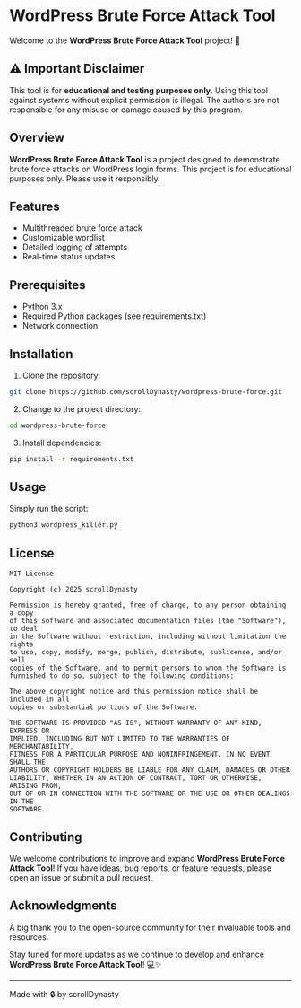 # WordPress Brute Force Attack Tool

Welcome to the **WordPress Brute Force Attack Tool** project! 🚀

## ⚠️ Important Disclaimer

This tool is for **educational and testing purposes only**. Using this tool against systems without explicit permission is illegal. The authors are not responsible for any misuse or damage caused by this program.

## Overview

**WordPress Brute Force Attack Tool** is a project designed to demonstrate brute force attacks on WordPress login forms. This project is for educational purposes only. Please use it responsibly.

## Features

- Multithreaded brute force attack
- Customizable wordlist
- Detailed logging of attempts
- Real-time status updates

## Prerequisites

- Python 3.x
- Required Python packages (see requirements.txt)
- Network connection

## Installation

1. Clone the repository:
```bash
git clone https://github.com/scrollDynasty/wordpress-brute-force.git
```

2. Change to the project directory:
```bash
cd wordpress-brute-force
```

3. Install dependencies:
```bash
pip install -r requirements.txt
```

## Usage

Simply run the script:
```bash
python3 wordpress_killer.py
```

## License

```
MIT License

Copyright (c) 2025 scrollDynasty

Permission is hereby granted, free of charge, to any person obtaining a copy
of this software and associated documentation files (the "Software"), to deal
in the Software without restriction, including without limitation the rights
to use, copy, modify, merge, publish, distribute, sublicense, and/or sell
copies of the Software, and to permit persons to whom the Software is
furnished to do so, subject to the following conditions:

The above copyright notice and this permission notice shall be included in all
copies or substantial portions of the Software.

THE SOFTWARE IS PROVIDED "AS IS", WITHOUT WARRANTY OF ANY KIND, EXPRESS OR
IMPLIED, INCLUDING BUT NOT LIMITED TO THE WARRANTIES OF MERCHANTABILITY,
FITNESS FOR A PARTICULAR PURPOSE AND NONINFRINGEMENT. IN NO EVENT SHALL THE
AUTHORS OR COPYRIGHT HOLDERS BE LIABLE FOR ANY CLAIM, DAMAGES OR OTHER
LIABILITY, WHETHER IN AN ACTION OF CONTRACT, TORT OR OTHERWISE, ARISING FROM,
OUT OF OR IN CONNECTION WITH THE SOFTWARE OR THE USE OR OTHER DEALINGS IN THE
SOFTWARE.
```

## Contributing

We welcome contributions to improve and expand **WordPress Brute Force Attack Tool**! If you have ideas, bug reports, or feature requests, please open an issue or submit a pull request.

## Acknowledgments

A big thank you to the open-source community for their invaluable tools and resources.

Stay tuned for more updates as we continue to develop and enhance **WordPress Brute Force Attack Tool**! 💻✨

---
Made with 🔒 by scrollDynasty